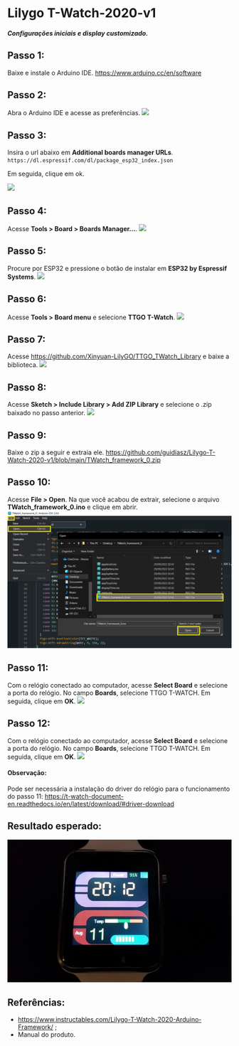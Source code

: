 # Lilygo T-Watch-2020-v1 
##### Configurações iniciais e display customizado.

## Passo 1:
Baixe e instale o Arduino IDE.
https://www.arduino.cc/en/software

## Passo 2:
Abra o Arduino IDE e acesse as preferências.
![](https://raw.githubusercontent.com/guidiasz/Lilygo-T-Watch-2020-v1/main/imagens/passo-2.jpg)

## Passo 3:
Insira o url abaixo em **Additional boards manager URLs**.
`https://dl.espressif.com/dl/package_esp32_index.json`

Em seguida, clique em ok.

![](https://raw.githubusercontent.com/guidiasz/Lilygo-T-Watch-2020-v1/main/imagens/passo-3.jpg)

## Passo 4:
Acesse **Tools > Board > Boards Manager...**.
![](https://raw.githubusercontent.com/guidiasz/Lilygo-T-Watch-2020-v1/main/imagens/passo-4.jpg)

## Passo 5:
Procure por ESP32 e pressione o botão de instalar em **ESP32 by Espressif Systems**.
![](https://raw.githubusercontent.com/guidiasz/Lilygo-T-Watch-2020-v1/main/imagens/passo-5.jpg)

## Passo 6:
Acesse **Tools > Board menu** e selecione **TTGO T-Watch**.
![](https://raw.githubusercontent.com/guidiasz/Lilygo-T-Watch-2020-v1/main/imagens/passo-6.jpg)

## Passo 7:
Acesse https://github.com/Xinyuan-LilyGO/TTGO_TWatch_Library e baixe a biblioteca.
![](https://raw.githubusercontent.com/guidiasz/Lilygo-T-Watch-2020-v1/main/imagens/passo-6.jpg)

## Passo 8:
Acesse **Sketch > Include Library > Add ZIP Library** e selecione o .zip baixado no passo anterior.
![](https://raw.githubusercontent.com/guidiasz/Lilygo-T-Watch-2020-v1/main/imagens/passo-7.jpg)

## Passo 9:
Baixe o zip a seguir e extraia ele. 
https://github.com/guidiasz/Lilygo-T-Watch-2020-v1/blob/main/TWatch_framework_0.zip

## Passo 10:
 Acesse **File > Open**. Na que você acabou de extrair, selecione o arquivo **TWatch_framework_0.ino** e clique em abrir.
 ![](https://raw.githubusercontent.com/guidiasz/Lilygo-T-Watch-2020-v1/main/imagens/passo-10.png)
 
## Passo 11:
 Com o relógio conectado ao computador, acesse **Select Board** e selecione a porta do relógio. No campo **Boards**, selecione TTGO T-WATCH. Em seguida,  clique em **OK**.
 ![](https://raw.githubusercontent.com/guidiasz/Lilygo-T-Watch-2020-v1/main/imagens/passo-11.jpg)
 
## Passo 12:
 Com o relógio conectado ao computador, acesse **Select Board** e selecione a porta do relógio. No campo **Boards**, selecione TTGO T-WATCH. Em seguida,  clique em **OK**.
 ![](https://raw.githubusercontent.com/guidiasz/Lilygo-T-Watch-2020-v1/main/imagens/passo-12.jpg)
 
#### Observação:
 Pode ser necessária a instalação do driver do relógio para o funcionamento do passo 11: https://t-watch-document-en.readthedocs.io/en/latest/download/#driver-download
 
## Resultado esperado:
![](https://raw.githubusercontent.com/guidiasz/Lilygo-T-Watch-2020-v1/main/imagens/resultado-esperado.jpg)

## Referências:
- https://www.instructables.com/Lilygo-T-Watch-2020-Arduino-Framework/ ;
- Manual do produto.





